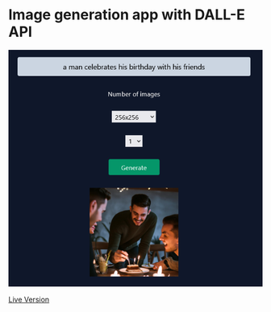 # Image generation app with DALL-E API

![Screenshot](https://github.com/msyavuz/image-generator/blob/main/assets/Screenshot.png?raw=true)

[Live Version](https://image-generator-msyavuz.vercel.app/)

